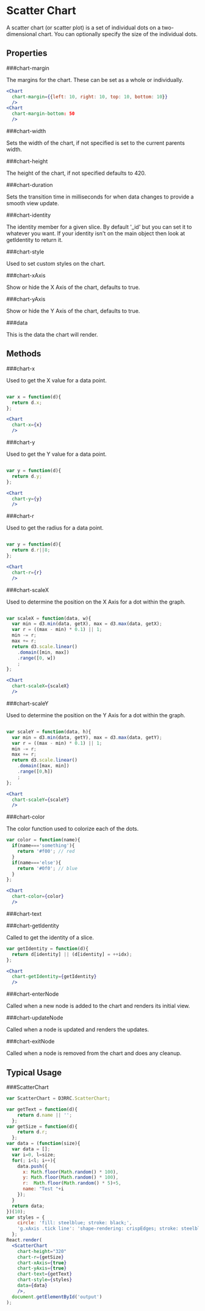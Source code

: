 Scatter Chart
==========

A scatter chart (or scatter plot) is a set of individual dots on a two-dimensional chart. You can optionally specify the size of the individual dots.

Properties
---

###chart-margin

The margins for the chart.  These can be set as a whole or individually.

```jsx
<Chart
  chart-margin={{left: 10, right: 10, top: 10, bottom: 10}}
  />
<Chart
  chart-margin-bottom: 50
  />
```

###chart-width

Sets the width of the chart, if not specified is set to the current parents width.

###chart-height

The height of the chart, if not specified defaults to 420.

###chart-duration

Sets the transition time in milliseconds for when data changes to provide a smooth view update.

###chart-identity

The identity member for a given slice.  By default '_id' but you can set it to whatever you want.  If your identity isn't on the main object then look at getIdentity to return it.

###chart-style

Used to set custom styles on the chart.

###chart-xAxis

Show or hide the X Axis of the chart, defaults to true.

###chart-yAxis

Show or hide the Y Axis of the chart, defaults to true.

###data

This is the data the chart will render.

Methods
---

###chart-x

Used to get the X value for a data point.

```jsx

var x = function(d){
  return d.x;
};

<Chart
  chart-x={x}
  />
```

###chart-y

Used to get the Y value for a data point.

```jsx

var y = function(d){
  return d.y;
};

<Chart
  chart-y={y}
  />
```

###chart-r

Used to get the radius for a data point.

```jsx

var y = function(d){
  return d.r||8;
};

<Chart
  chart-r={r}
  />
```

###chart-scaleX

Used to determine the position on the X Axis for a dot within the graph.

```jsx

var scaleX = function(data, w){
  var min = d3.min(data, getX), max = d3.max(data, getX);
  var r = ((max - min) * 0.1) || 1;
  min -= r;
  max += r;
  return d3.scale.linear()
    .domain([min, max])
    .range([0, w])
    ;
};

<Chart
  chart-scaleX={scaleX}
  />
```

###chart-scaleY

Used to determine the position on the Y Axis for a dot within the graph.

```jsx

var scaleY = function(data, h){
  var min = d3.min(data, getY), max = d3.max(data, getY);
  var r = ((max - min) * 0.1) || 1;
  min -= r;
  max += r;
  return d3.scale.linear()
    .domain([max, min])
    .range([0,h])
    ;
};

<Chart
  chart-scaleY={scaleY}
  />
```

###chart-color

The color function used to colorize each of the dots.

```jsx
var color = function(name){
  if(name==='something'){
    return '#f00'; // red
  }
  if(name==='else'){
    return '#0f0'; // blue
  }
};

<Chart
  chart-color={color}
  />
```

###chart-text

###chart-getIdentity

Called to get the identity of a slice.

```jsx
var getIdentity = function(d){
  return d[identity] || (d[identity] = ++idx);
};

<Chart
  chart-getIdentity={getIdentity}
  />
```

###chart-enterNode

Called when a new node is added to the chart and renders its initial view.

###chart-updateNode

Called when a node is updated and renders the updates.

###chart-exitNode

Called when a node is removed from the chart and does any cleanup.

Typical Usage
---

###ScatterChart

```jsx
var ScatterChart = D3RRC.ScatterChart;

var getText = function(d){
    return d.name || '';
  };
var getSize = function(d){
    return d.r;
  };
var data = (function(size){
  var data = [];
  var i=0, l=size;
  for(; i<l; i++){
    data.push({
      x: Math.floor(Math.random() * 100),
      y: Math.floor(Math.random() * 100),
      r:  Math.floor(Math.random() * 5)+5,
      name: "Test "+i
    });
  }
  return data;
})(10);
var styles = {
    circle: 'fill: steelblue; stroke: black;',
    'g.xAxis .tick line': 'shape-rendering: crispEdges; stroke: steelblue; fill: none;'
  };
React.render(
  <ScatterChart
    chart-height="320"
    chart-r={getSize}
    chart-xAxis={true}
    chart-yAxis={true}
    chart-text={getText}
    chart-style={styles}
    data={data}
    />,
  document.getElementById('output')
);
```
